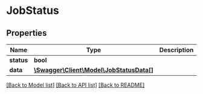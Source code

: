 # JobStatus

## Properties
Name | Type | Description | Notes
------------ | ------------- | ------------- | -------------
**status** | **bool** |  | 
**data** | [**\Swagger\Client\Model\JobStatusData[]**](JobStatusData.md) |  | 

[[Back to Model list]](../README.md#documentation-for-models) [[Back to API list]](../README.md#documentation-for-api-endpoints) [[Back to README]](../README.md)


